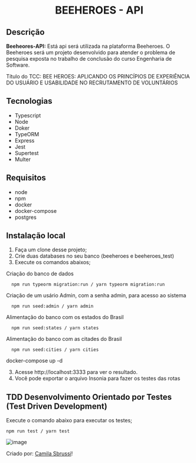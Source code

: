 <h1 align="center"> BEEHEROES - API </h1>


## Descrição
<strong>Beeheores-API:</strong>  Está api será utilizada na plataforma Beeheroes. O Beeheroes será um projeto desenvolvido 
para atender o problema de pesquisa exposta no trabalho de conclusão do curso Engenharia de Software. 

Título do TCC: BEE HEROES: APLICANDO OS PRINCÍPIOS DE EXPERIÊNCIA DO USUÁRIO E USABILIDADE NO RECRUTAMENTO DE VOLUNTÁRIOS

##  Tecnologias
- Typescript
- Node
- Doker
- TypeORM
- Express
- Jest
- Supertest
- Multer

## Requisitos
- node
- npm
- docker
- docker-compose
- postgres 

## Instalação local


1. Faça um clone desse projeto;
2. Crie duas databases no seu banco (beeheroes e beeheroes_test)
2. Execute os comandos abaixos;

Criação do banco de dados

```
  npm run typeorm migration:run / yarn typeorm migration:run
```

Criação de um usário Admin, com a senha admin, para acesso ao sistema
```
  npm run seed:admin / yarn admin 
```

Alimentação do banco com os estados do Brasil
```
  npm run seed:states / yarn states 
```

Alimentação do banco com as citades do Brasil
```
  npm run seed:cities / yarn cities
```

  docker-compose up -d
  
 3. Acesse http://localhost:3333 para ver o resultado.
 4. Você pode exportar o arquivo Insonia para fazer os testes das rotas
    
 ## TDD Desenvolvimento Orientado por Testes (Test Driven Development)
 
 Execute o comando abaixo para executar os testes;
  ```
  npm run test / yarn test
  ``` 
 
![image](https://user-images.githubusercontent.com/40186019/156841483-f5638a49-330c-4e62-8ab2-77b59215d433.png)
  
Criado por: [Camila Sbrussi](https://github.com/camisbrussi/)!
